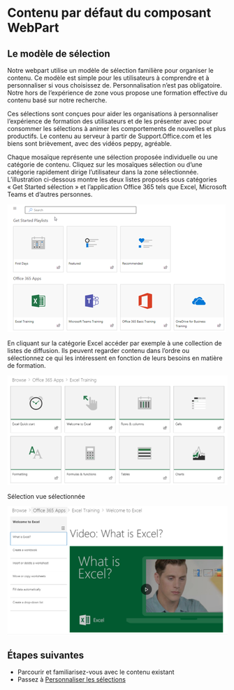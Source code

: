 # <a name="webpart-default-content"></a>Contenu par défaut du composant WebPart

## <a name="the-playlist-model"></a>Le modèle de sélection

Notre webpart utilise un modèle de sélection familière pour organiser le contenu.  Ce modèle est simple pour les utilisateurs à comprendre et à personnaliser si vous choisissez de.  Personnalisation n’est pas obligatoire.  Notre hors de l’expérience de zone vous propose une formation effective du contenu basé sur notre recherche.

Ces sélections sont conçues pour aider les organisations à personnaliser l’expérience de formation des utilisateurs et de les présenter avec pour consommer les sélections à animer les comportements de nouvelles et plus productifs. Le contenu au serveur à partir de Support.Office.com et les biens sont brièvement, avec des vidéos peppy, agréable. 

Chaque mosaïque représente une sélection proposée individuelle ou une catégorie de contenu. Cliquez sur les mosaïques sélection ou d’une catégorie rapidement dirige l’utilisateur dans la zone sélectionnée. L’illustration ci-dessous montre les deux listes proposés sous catégories « Get Started sélection » et l’application Office 365 tels que Excel, Microsoft Teams et d’autres personnes. 

![Affichage par défaut du composant WebPart](media/clo365addwebpart.png)

En cliquant sur la catégorie Excel accéder par exemple à une collection de listes de diffusion.  Ils peuvent regarder contenu dans l’ordre ou sélectionnez ce qui les intéressent en fonction de leurs besoins en matière de formation. 

![Sélection du composant WebPart](media/clo365exceltraining.png)

Sélection vue sélectionnée

![Sélection d’Excel](media/clo365excelplaylist.png)

## <a name="next-steps"></a>Étapes suivantes

- Parcourir et familiarisez-vous avec le contenu existant
- Passez à [Personnaliser les sélections](customplaylists.md)